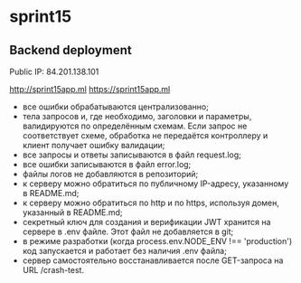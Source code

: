 # sprint15
## Backend deployment

Public IP: 84.201.138.101

http://sprint15app.ml https://sprint15app.ml

* все ошибки обрабатываются централизованно;
* тела запросов и, где необходимо, заголовки и параметры, валидируются по определённым схемам. Если запрос не соответствует схеме, обработка не передаётся контроллеру и клиент получает ошибку валидации;
* все запросы и ответы записываются в файл request.log;
* все ошибки записываются в файл error.log;
* файлы логов не добавляются в репозиторий;
* к серверу можно обратиться по публичному IP-адресу, указанному в README.md;
* к серверу можно обратиться по http и по https, используя домен, указанный в README.md;
* секретный ключ для создания и верификации JWT хранится на сервере в .env файле. Этот файл не добавляется в git;
* в режиме разработки (когда process.env.NODE_ENV !== 'production') код запускается и работает без наличия .env файла;
* сервер самостоятельно восстанавливается после GET-запроса на URL /crash-test.
